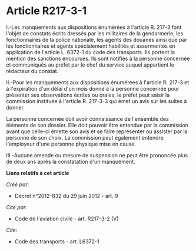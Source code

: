 # Article R217-3-1

I.-Les manquements aux dispositions énumérées à l'article R. 217-3 font l'objet de constats écrits dressés par les militaires
de la gendarmerie, les fonctionnaires de la police nationale, les agents des douanes ainsi que par les fonctionnaires et
agents spécialement habilités et assermentés en application de l'article L. 6372-1 du code des transports. Ils portent la
mention des sanctions encourues. Ils sont notifiés à la personne concernée et communiqués au préfet par le chef du service
auquel appartient le rédacteur du constat. 

II.-Pour les manquements aux dispositions énumérées à l'article R. 217-3 et à l'expiration d'un délai d'un mois donné à la
personne concernée pour présenter ses observations écrites ou orales, le préfet peut saisir la commission instituée à
l'article R. 217-3-3 qui émet un avis sur les suites à donner. 

La personne concernée doit avoir connaissance de l'ensemble des éléments de son dossier. Elle doit pouvoir être entendue par
la commission avant que celle-ci émette son avis et se faire représenter ou assister par la personne de son choix. La
commission peut également entendre l'employeur d'une personne physique mise en cause. 

III.-Aucune amende ou mesure de suspension ne peut être prononcée plus de deux ans après la constatation d'un manquement.

**Liens relatifs à cet article**

_Créé par_:

  - Décret n°2012-832 du 29 juin 2012 - art. 9

_Cité par_:

  - Code de l'aviation civile - art. R217-3-2 (V)

_Cite_:

  - Code des transports - art. L6372-1

